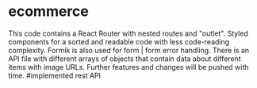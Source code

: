 # ecommerce
 This code contains a React Router with nested routes and "outlet".
 Styled components for a sorted and readable code with less code-reading complexity.
 Formik is also used for form | form error handling.
 There is an API file with different arrays of objects that contain data about different items with image URLs.
Further features and changes will be pushed with time.
#implemented rest API
